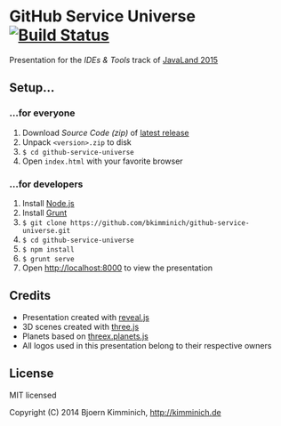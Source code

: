 # GitHub Service Universe [![Build Status](https://travis-ci.org/bkimminich/github-service-universe.png?branch=master)](https://travis-ci.org/bkimminich/github-service-universe)

Presentation for the _IDEs & Tools_ track of [JavaLand 2015](http://www.javaland.eu/)

## Setup...

### ...for everyone

1. Download _Source Code (zip)_ of [latest release](https://github.com/bkimminich/github-service-universe/releases/latest)
2. Unpack ```<version>.zip``` to disk
3. ```$ cd github-service-universe```
4. Open ```index.html``` with your favorite browser

### ...for developers

1. Install [Node.js](http://nodejs.org/)
2. Install [Grunt](http://gruntjs.com/getting-started#installing-the-cli)
3. ```$ git clone https://github.com/bkimminich/github-service-universe.git```
4. ```$ cd github-service-universe```
5. ```$ npm install```
6. ```$ grunt serve```
7. Open <http://localhost:8000> to view the presentation

## Credits

- Presentation created with [reveal.js](https://github.com/hakimel/reveal.js)
- 3D scenes created with [three.js](https://github.com/mrdoob/three.js/)
- Planets based on [threex.planets.js](https://github.com/jeromeetienne/threex.planets)
- All logos used in this presentation belong to their respective owners 

## License

MIT licensed

Copyright (C) 2014 Bjoern Kimminich, http://kimminich.de
